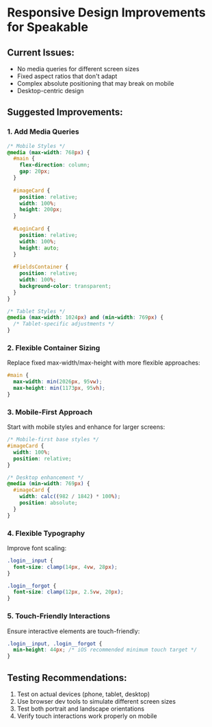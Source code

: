 # Responsive Design Improvements for Speakable

## Current Issues:
- No media queries for different screen sizes
- Fixed aspect ratios that don't adapt
- Complex absolute positioning that may break on mobile
- Desktop-centric design

## Suggested Improvements:

### 1. Add Media Queries
```css
/* Mobile Styles */
@media (max-width: 768px) {
  #main {
    flex-direction: column;
    gap: 20px;
  }
  
  #imageCard {
    position: relative;
    width: 100%;
    height: 200px;
  }
  
  #LoginCard {
    position: relative;
    width: 100%;
    height: auto;
  }
  
  #FieldsContainer {
    position: relative;
    width: 100%;
    background-color: transparent;
  }
}

/* Tablet Styles */
@media (max-width: 1024px) and (min-width: 769px) {
  /* Tablet-specific adjustments */
}
```

### 2. Flexible Container Sizing
Replace fixed max-width/max-height with more flexible approaches:
```css
#main {
  max-width: min(2026px, 95vw);
  max-height: min(1173px, 95vh);
}
```

### 3. Mobile-First Approach
Start with mobile styles and enhance for larger screens:
```css
/* Mobile-first base styles */
#imageCard {
  width: 100%;
  position: relative;
}

/* Desktop enhancement */
@media (min-width: 769px) {
  #imageCard {
    width: calc((982 / 1842) * 100%);
    position: absolute;
  }
}
```

### 4. Flexible Typography
Improve font scaling:
```css
.login__input {
  font-size: clamp(14px, 4vw, 28px);
}

.login__forgot {
  font-size: clamp(12px, 2.5vw, 20px);
}
```

### 5. Touch-Friendly Interactions
Ensure interactive elements are touch-friendly:
```css
.login__input, .login__forgot {
  min-height: 44px; /* iOS recommended minimum touch target */
}
```

## Testing Recommendations:
1. Test on actual devices (phone, tablet, desktop)
2. Use browser dev tools to simulate different screen sizes
3. Test both portrait and landscape orientations
4. Verify touch interactions work properly on mobile
